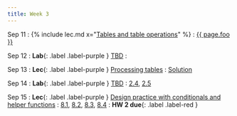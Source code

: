 ```yaml
---
title: Week 3
---
```


Sep 11
: {% include lec.md x="[Tables and table operations](#)" %}
  : [ {{ page.foo }} ](#)

Sep 12
: **Lab**{: .label .label-purple } [TBD](#)
  : 

Sep 13
: **Lec**{: .label .label-purple } [Processing tables](#)
  : [Solution](#)

Sep 14
: **Lab**{: .label .label-purple } [TBD](#)
  : [2.4](#), [2.5](#)

Sep 15
: **Lec**{: .label .label-purple } [Design practice with conditionals and helper functions](#)
  : [8.1](#), [8.2](#), [8.3](#), [8.4](#)
: **HW 2 due**{: .label .label-red }
